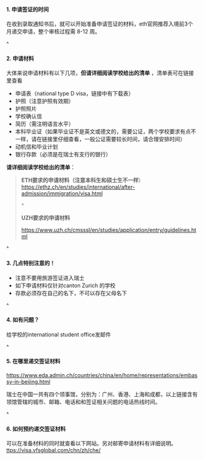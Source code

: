 #### **1. 申请签证的时间**

在收到录取通知书后，就可以开始准备申请签证的材料，eth官网推荐入境前3个月递交申请，整个审核过程需 8-12 周。

^

#### **2. 申请材料**

大体来说申请材料有以下几项，**但请详细阅读学校给出的清单** ，清单表可在链接里查看

* 申请表（national type D visa，链接中有下载表）
* 护照（注意护照有效期）
* 护照照片
* 学校确认信
* 简历（需注明语言水平）
* 本科毕业证（如果毕业证不是英文或德文的，需要公证，两个学校要求有点不一样，请在链接里仔细查看，一般公证需要较长时间，请合理安排时间）
* 动机信和毕业计划
* 银行存款（必须是在瑞士有支行的银行）

**请详细阅读学校给出的清单**：

> **ETH要求的申请材料（注意本科生和硕士生不一样**）<https://ethz.ch/en/studies/international/after-admission/immigration/visa.html>
>
> ^
>
> **UZH要求的申请材料**
>
> <https://www.uzh.ch/cmsssl/en/studies/application/entry/guidelines.html>

^

#### **3. 几点特别注意的**！

* 注意不要用旅游签证进入瑞士
* 如下申请材料仅针对canton Zurich 的学校
* 存款必须存在自己的名下，不可以存在父母名下

^

#### **4. 如有问题**？

给学校的international student office发邮件

^

#### **5. 在哪里递交签证材料**

<https://www.eda.admin.ch/countries/china/en/home/representations/embassy-in-beijing.html>

瑞士在中国一共有四个领事馆，分别为：广州、香港、上海和成都，以上链接含有领馆管辖的城市、邮箱、电话和和签证相关问题的电话热线时间。

^

#### **6. 如何预约递交签证材料**

可以在准备材料的同时就查看以下网站。另对邮寄申请材料有详细说明。[ttps://visa.vfsglobal.com/chn/zh/che/](https://visa.vfsglobal.com/chn/zh/che/)
